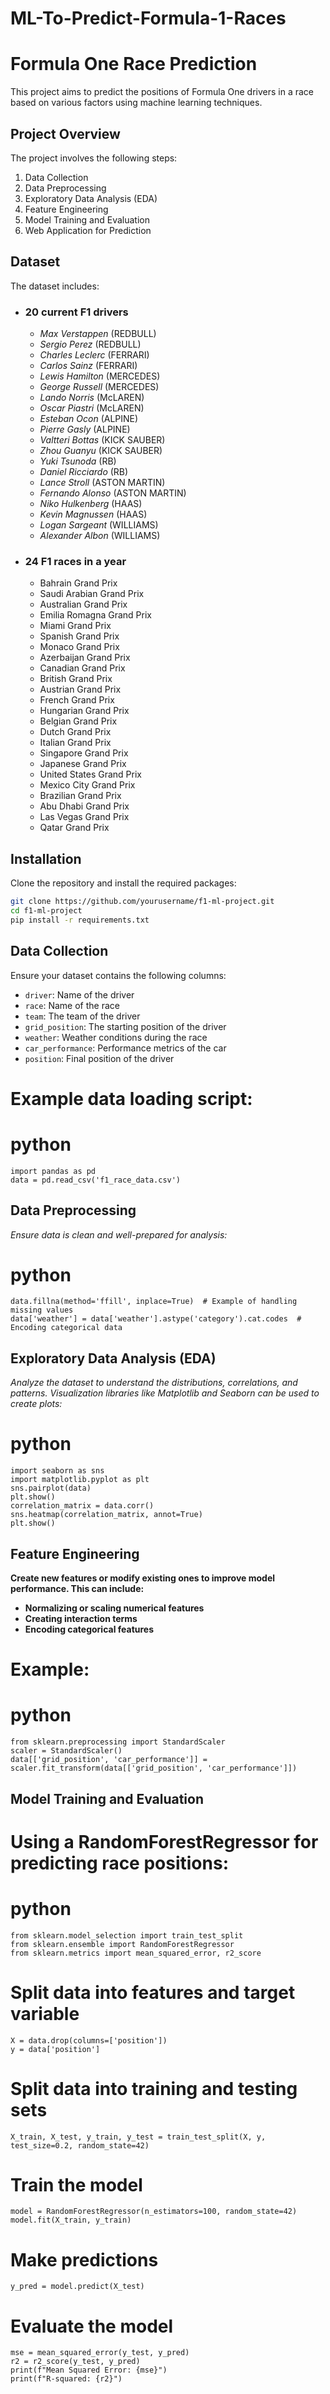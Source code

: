 # ML-To-Predict-Formula-1-Races

# Formula One Race Prediction

This project aims to predict the positions of Formula One drivers in a race based on various factors using machine learning techniques.
 
## Project Overview

The project involves the following steps:
1. Data Collection
2. Data Preprocessing
3. Exploratory Data Analysis (EDA)
4. Feature Engineering
5. Model Training and Evaluation
6. Web Application for Prediction

## Dataset

The dataset includes:
- ### 20 current F1 drivers
  - *Max Verstappen* (REDBULL)
  - *Sergio Perez* (REDBULL)
  - *Charles Leclerc* (FERRARI)
  - *Carlos Sainz* (FERRARI)
  - *Lewis Hamilton* (MERCEDES)
  - *George Russell* (MERCEDES)
  - *Lando Norris* (McLAREN)
  - *Oscar Piastri* (McLAREN)
  - *Esteban Ocon* (ALPINE)
  - *Pierre Gasly* (ALPINE)
  - *Valtteri Bottas* (KICK SAUBER)
  - *Zhou Guanyu* (KICK SAUBER)
  - *Yuki Tsunoda* (RB)
  - *Daniel Ricciardo* (RB)
  - *Lance Stroll* (ASTON MARTIN)
  - *Fernando Alonso* (ASTON MARTIN)
  - *Niko Hulkenberg* (HAAS)
  - *Kevin Magnussen* (HAAS)
  - *Logan Sargeant* (WILLIAMS)
  - *Alexander Albon* (WILLIAMS)

- ### 24 F1 races in a year
  - Bahrain Grand Prix
  - Saudi Arabian Grand Prix
  - Australian Grand Prix
  - Emilia Romagna Grand Prix
  - Miami Grand Prix
  - Spanish Grand Prix
  - Monaco Grand Prix
  - Azerbaijan Grand Prix
  - Canadian Grand Prix
  - British Grand Prix
  - Austrian Grand Prix
  - French Grand Prix
  - Hungarian Grand Prix
  - Belgian Grand Prix
  - Dutch Grand Prix
  - Italian Grand Prix
  - Singapore Grand Prix
  - Japanese Grand Prix
  - United States Grand Prix
  - Mexico City Grand Prix
  - Brazilian Grand Prix
  - Abu Dhabi Grand Prix
  - Las Vegas Grand Prix
  - Qatar Grand Prix

## Installation

Clone the repository and install the required packages:
```bash
git clone https://github.com/yourusername/f1-ml-project.git
cd f1-ml-project
pip install -r requirements.txt
```

## Data Collection

Ensure your dataset contains the following columns:
- `driver`: Name of the driver
- `race`: Name of the race
- `team`: The team of the driver
- `grid_position`: The starting position of the driver
- `weather`: Weather conditions during the race
- `car_performance`: Performance metrics of the car
- `position`: Final position of the driver

# Example data loading script:
# python
```
import pandas as pd
data = pd.read_csv('f1_race_data.csv')
```

## Data Preprocessing

*Ensure data is clean and well-prepared for analysis:*
# python
```
data.fillna(method='ffill', inplace=True)  # Example of handling missing values
data['weather'] = data['weather'].astype('category').cat.codes  # Encoding categorical data
```

## Exploratory Data Analysis (EDA)

*Analyze the dataset to understand the distributions, correlations, and patterns. Visualization libraries like Matplotlib and Seaborn can be used to create plots:*
# python
```
import seaborn as sns
import matplotlib.pyplot as plt
sns.pairplot(data)
plt.show()
correlation_matrix = data.corr()
sns.heatmap(correlation_matrix, annot=True)
plt.show()
```

## Feature Engineering

**Create new features or modify existing ones to improve model performance. This can include:**
- **Normalizing or scaling numerical features**
- **Creating interaction terms**
- **Encoding categorical features**

# Example:
# python
```
from sklearn.preprocessing import StandardScaler
scaler = StandardScaler()
data[['grid_position', 'car_performance']] = scaler.fit_transform(data[['grid_position', 'car_performance']])
```

## Model Training and Evaluation

# Using a RandomForestRegressor for predicting race positions:
# python
```
from sklearn.model_selection import train_test_split
from sklearn.ensemble import RandomForestRegressor
from sklearn.metrics import mean_squared_error, r2_score
```

# Split data into features and target variable
```
X = data.drop(columns=['position'])
y = data['position']
```

# Split data into training and testing sets
```
X_train, X_test, y_train, y_test = train_test_split(X, y, test_size=0.2, random_state=42)
```

# Train the model
```
model = RandomForestRegressor(n_estimators=100, random_state=42)
model.fit(X_train, y_train)
```

# Make predictions
```
y_pred = model.predict(X_test)
```

# Evaluate the model
```
mse = mean_squared_error(y_test, y_pred)
r2 = r2_score(y_test, y_pred)
print(f"Mean Squared Error: {mse}")
print(f"R-squared: {r2}")
```

